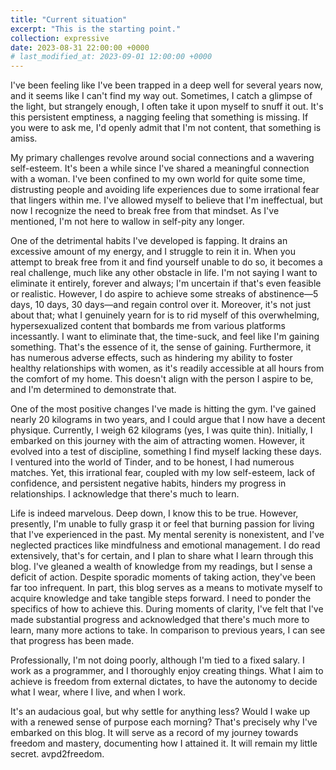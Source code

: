 ```yaml
---
title: "Current situation"
excerpt: "This is the starting point."
collection: expressive
date: 2023-08-31 22:00:00 +0000
# last_modified_at: 2023-09-01 12:00:00 +0000
---
```


I've been feeling like I've been trapped in a deep well for several years now, and it seems like I can't find my way out. Sometimes, I catch a glimpse of the light, but strangely enough, I often take it upon myself to snuff it out. It's this persistent emptiness, a nagging feeling that something is missing. If you were to ask me, I'd openly admit that I'm not content, that something is amiss.

My primary challenges revolve around social connections and a wavering self-esteem. It's been a while since I've shared a meaningful connection with a woman. I've been confined to my own world for quite some time, distrusting people and avoiding life experiences due to some irrational fear that lingers within me. I've allowed myself to believe that I'm ineffectual, but now I recognize the need to break free from that mindset. As I've mentioned, I'm not here to wallow in self-pity any longer.

One of the detrimental habits I've developed is fapping. It drains an excessive amount of my energy, and I struggle to rein it in. When you attempt to break free from it and find yourself unable to do so, it becomes a real challenge, much like any other obstacle in life. I'm not saying I want to eliminate it entirely, forever and always; I'm uncertain if that's even feasible or realistic. However, I do aspire to achieve some streaks of abstinence—5 days, 10 days, 30 days—and regain control over it. Moreover, it's not just about that; what I genuinely yearn for is to rid myself of this overwhelming, hypersexualized content that bombards me from various platforms incessantly. I want to eliminate that, the time-suck, and feel like I'm gaining something. That's the essence of it, the sense of gaining. Furthermore, it has numerous adverse effects, such as hindering my ability to foster healthy relationships with women, as it's readily accessible at all hours from the comfort of my home. This doesn't align with the person I aspire to be, and I'm determined to demonstrate that.

One of the most positive changes I've made is hitting the gym. I've gained nearly 20 kilograms in two years, and I could argue that I now have a decent physique. Currently, I weigh 62 kilograms (yes, I was quite thin). Initially, I embarked on this journey with the aim of attracting women. However, it evolved into a test of discipline, something I find myself lacking these days. I ventured into the world of Tinder, and to be honest, I had numerous matches. Yet, this irrational fear, coupled with my low self-esteem, lack of confidence, and persistent negative habits, hinders my progress in relationships. I acknowledge that there's much to learn.

Life is indeed marvelous. Deep down, I know this to be true. However, presently, I'm unable to fully grasp it or feel that burning passion for living that I've experienced in the past. My mental serenity is nonexistent, and I've neglected practices like mindfulness and emotional management. I do read extensively, that's for certain, and I plan to share what I learn through this blog. I've gleaned a wealth of knowledge from my readings, but I sense a deficit of action. Despite sporadic moments of taking action, they've been far too infrequent. In part, this blog serves as a means to motivate myself to acquire knowledge and take tangible steps forward. I need to ponder the specifics of how to achieve this. During moments of clarity, I've felt that I've made substantial progress and acknowledged that there's much more to learn, many more actions to take. In comparison to previous years, I can see that progress has been made.

Professionally, I'm not doing poorly, although I'm tied to a fixed salary. I work as a programmer, and I thoroughly enjoy creating things. What I aim to achieve is freedom from external dictates, to have the autonomy to decide what I wear, where I live, and when I work.

It's an audacious goal, but why settle for anything less? Would I wake up with a renewed sense of purpose each morning? That's precisely why I've embarked on this blog. It will serve as a record of my journey towards freedom and mastery, documenting how I attained it. It will remain my little secret. avpd2freedom.

